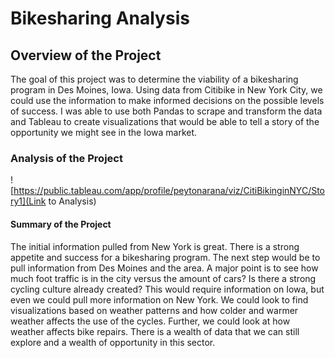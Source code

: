 # Bikesharing Analysis

## Overview of the Project
The goal of this project was to determine the viability of a bikesharing program in Des Moines, Iowa. Using data from Citibike in New York City, we could use the information to make informed decisions on the possible levels of success. I was able to use both Pandas to scrape and transform the data and Tableau to create visualizations that would be able to tell a story of the opportunity we might see in the Iowa market.

### Analysis of the Project

![https://public.tableau.com/app/profile/peytonarana/viz/CitiBikinginNYC/Story1](Link to Analysis)

#### Summary of the Project
The initial information pulled from New York is great. There is a strong appetite and success for a bikesharing program. The next step would be to pull information from Des Moines and the area. A major point is to see how much foot traffic is in the city versus the amount of cars? Is there a strong cycling culture already created? This would require information on Iowa, but even we could pull more information on New York. We could look to find visualizations based on weather patterns and how colder and warmer weather affects the use of the cycles. Further, we could look at how weather affects bike repairs. There is a wealth of data that we can still explore and a wealth of opportunity in this sector.
